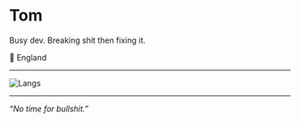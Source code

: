 # Tom

Busy dev. Breaking shit then fixing it.  

📍 England  

---
![Langs](https://github-readme-stats.vercel.app/api/top-langs/?username=tom125813&layout=compact&theme=midnight-purple)  

---

*“No time for bullshit.”*
